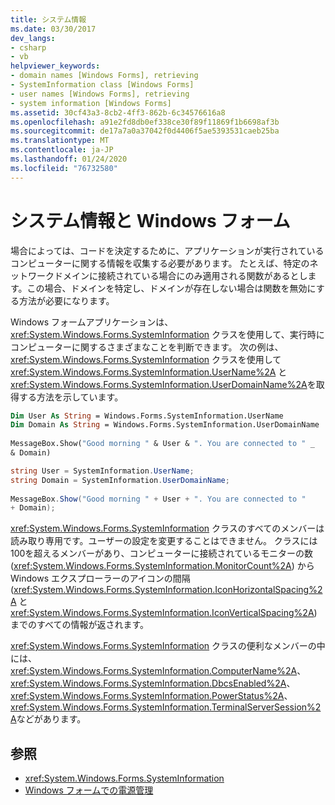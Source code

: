 ```yaml
---
title: システム情報
ms.date: 03/30/2017
dev_langs:
- csharp
- vb
helpviewer_keywords:
- domain names [Windows Forms], retrieving
- SystemInformation class [Windows Forms]
- user names [Windows Forms], retrieving
- system information [Windows Forms]
ms.assetid: 30cf43a3-8cb2-4ff3-862b-6c34576616a8
ms.openlocfilehash: a91e2fd8db0ef338ce30f89f11869f1b6698af3b
ms.sourcegitcommit: de17a7a0a37042f0d4406f5ae5393531caeb25ba
ms.translationtype: MT
ms.contentlocale: ja-JP
ms.lasthandoff: 01/24/2020
ms.locfileid: "76732580"
---
```

# <a name="system-information-and-windows-forms"></a>システム情報と Windows フォーム
場合によっては、コードを決定するために、アプリケーションが実行されているコンピューターに関する情報を収集する必要があります。 たとえば、特定のネットワークドメインに接続されている場合にのみ適用される関数があるとします。この場合、ドメインを特定し、ドメインが存在しない場合は関数を無効にする方法が必要になります。  
  
 Windows フォームアプリケーションは、<xref:System.Windows.Forms.SystemInformation> クラスを使用して、実行時にコンピューターに関するさまざまなことを判断できます。 次の例は、<xref:System.Windows.Forms.SystemInformation> クラスを使用して <xref:System.Windows.Forms.SystemInformation.UserName%2A> と <xref:System.Windows.Forms.SystemInformation.UserDomainName%2A>を取得する方法を示しています。  
  
```vb  
Dim User As String = Windows.Forms.SystemInformation.UserName  
Dim Domain As String = Windows.Forms.SystemInformation.UserDomainName  
  
MessageBox.Show("Good morning " & User & ". You are connected to " _  
& Domain)  
```  
  
```csharp  
string User = SystemInformation.UserName;  
string Domain = SystemInformation.UserDomainName;  
  
MessageBox.Show("Good morning " + User + ". You are connected to "
+ Domain);
```  
  
 <xref:System.Windows.Forms.SystemInformation> クラスのすべてのメンバーは読み取り専用です。ユーザーの設定を変更することはできません。 クラスには100を超えるメンバーがあり、コンピューターに接続されているモニターの数 (<xref:System.Windows.Forms.SystemInformation.MonitorCount%2A>) から Windows エクスプローラーのアイコンの間隔 (<xref:System.Windows.Forms.SystemInformation.IconHorizontalSpacing%2A> と <xref:System.Windows.Forms.SystemInformation.IconVerticalSpacing%2A>) までのすべての情報が返されます。  
  
 <xref:System.Windows.Forms.SystemInformation> クラスの便利なメンバーの中には、<xref:System.Windows.Forms.SystemInformation.ComputerName%2A>、<xref:System.Windows.Forms.SystemInformation.DbcsEnabled%2A>、<xref:System.Windows.Forms.SystemInformation.PowerStatus%2A>、<xref:System.Windows.Forms.SystemInformation.TerminalServerSession%2A>などがあります。  
  
## <a name="see-also"></a>参照

- <xref:System.Windows.Forms.SystemInformation>
- [Windows フォームでの電源管理](power-management-in-windows-forms.md)
